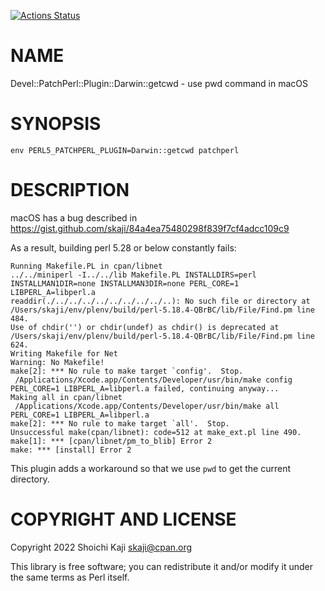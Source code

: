 [![Actions Status](https://github.com/skaji/Devel-PatchPerl-Plugin-Darwin-getcwd/workflows/test/badge.svg)](https://github.com/skaji/Devel-PatchPerl-Plugin-Darwin-getcwd/actions)

# NAME

Devel::PatchPerl::Plugin::Darwin::getcwd - use pwd command in macOS

# SYNOPSIS

    env PERL5_PATCHPERL_PLUGIN=Darwin::getcwd patchperl

# DESCRIPTION

macOS has a bug described in https://gist.github.com/skaji/84a4ea75480298f839f7cf4adcc109c9

As a result, building perl 5.28 or below constantly fails:

    Running Makefile.PL in cpan/libnet
    ../../miniperl -I../../lib Makefile.PL INSTALLDIRS=perl INSTALLMAN1DIR=none INSTALLMAN3DIR=none PERL_CORE=1 LIBPERL_A=libperl.a
    readdir(./../../../../../../../../..): No such file or directory at /Users/skaji/env/plenv/build/perl-5.18.4-QBrBC/lib/File/Find.pm line 484.
    Use of chdir('') or chdir(undef) as chdir() is deprecated at /Users/skaji/env/plenv/build/perl-5.18.4-QBrBC/lib/File/Find.pm line 624.
    Writing Makefile for Net
    Warning: No Makefile!
    make[2]: *** No rule to make target `config'.  Stop.
     /Applications/Xcode.app/Contents/Developer/usr/bin/make config PERL_CORE=1 LIBPERL_A=libperl.a failed, continuing anyway...
    Making all in cpan/libnet
     /Applications/Xcode.app/Contents/Developer/usr/bin/make all PERL_CORE=1 LIBPERL_A=libperl.a
    make[2]: *** No rule to make target `all'.  Stop.
    Unsuccessful make(cpan/libnet): code=512 at make_ext.pl line 490.
    make[1]: *** [cpan/libnet/pm_to_blib] Error 2
    make: *** [install] Error 2

This plugin adds a workaround so that we use `pwd` to get the current directory.

# COPYRIGHT AND LICENSE

Copyright 2022 Shoichi Kaji <skaji@cpan.org>

This library is free software; you can redistribute it and/or modify
it under the same terms as Perl itself.
